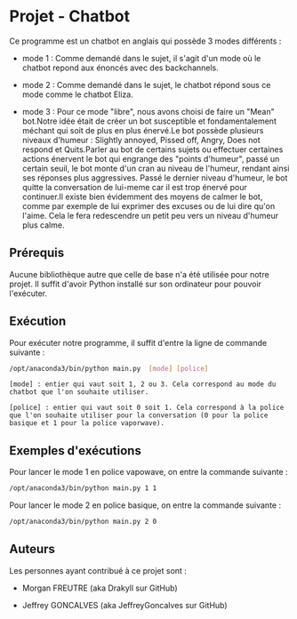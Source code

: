 # Projet - Chatbot

Ce programme est un chatbot en anglais qui possède 3 modes différents :

* mode 1 : Comme demandé dans le sujet, il s'agit d'un mode où le chatbot repond aux énoncés avec des backchannels.

* mode 2 : Comme demandé dans le sujet, le chatbot répond sous ce mode comme le chatbot Eliza.

* mode 3 : Pour ce mode "libre", nous avons choisi de faire un "Mean" bot.Notre idée était de créer un bot susceptible et fondamentalement méchant qui soit de plus en plus énervé.Le bot possède plusieurs niveaux d'humeur : Slightly annoyed, Pissed off, Angry, Does not respond et Quits.Parler au bot de certains sujets ou effectuer certaines actions énervent le bot qui engrange des "points d'humeur", passé un certain seuil, le bot monte d'un cran au niveau de l'humeur, rendant ainsi ses réponses plus aggressives. Passé le dernier niveau d'humeur, le bot quitte la conversation de lui-meme car il est trop énervé pour continuer.Il existe bien évidemment des moyens de calmer le bot, comme par exemple de lui exprimer des excuses ou de lui dire qu'on l'aime. Cela le fera redescendre un petit peu vers un niveau d'humeur plus calme.

## Prérequis

Aucune bibliothèque autre que celle de base n'a été utilisée pour notre projet. Il suffit d'avoir Python installé sur son ordinateur pour pouvoir l'exécuter.

## Exécution

Pour exécuter notre programme, il suffit d'entre la ligne de commande suivante :

```bash
/opt/anaconda3/bin/python main.py  [mode] [police]
```

```text
[mode] : entier qui vaut soit 1, 2 ou 3. Cela correspond au mode du chatbot que l'on souhaite utiliser.

[police] : entier qui vaut soit 0 soit 1. Cela correspond à la police que l'on souhaite utiliser pour la conversation (0 pour la police basique et 1 pour la police vaporwave).
```

## Exemples d'exécutions

Pour lancer le mode 1 en police vapowave, on entre la commande suivante :

```bash
/opt/anaconda3/bin/python main.py 1 1
```

Pour lancer le mode 2 en police basique, on entre la commande suivante :

```bash
/opt/anaconda3/bin/python main.py 2 0
```

## Auteurs

Les personnes ayant contribué à ce projet sont :

* Morgan FREUTRE (aka Drakyll sur GitHub)

* Jeffrey GONCALVES (aka JeffreyGoncalves sur GitHub)
